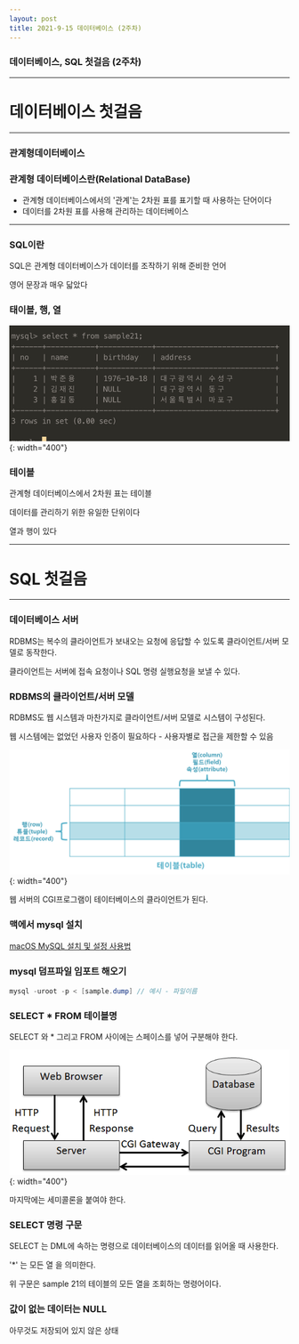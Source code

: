 ```yaml
---
layout: post
title: 2021-9-15 데이터베이스 (2주차)
---
```


### 데이터베이스, SQL 첫걸음 (2주차)

---

# 데이터베이스 첫걸음

---

### 관계형데이터베이스

### 관계형 데이터베이스란(Relational DataBase)

- 관계형 데이터베이스에서의 '관계'는 2차원 표를 표기할 때 사용하는 단어이다
- 데이터를 2차원 표를 사용해 관리하는 데이터베이스

---

### SQL이란

SQL은 관계형 데이터베이스가 데이터를 조작하기 위해 준비한 언어

영어 문장과 매우 닯았다

### 태이블, 행, 열

![image](https://github.com/POL6463/POL6463.github.io/blob/master/images/db_week2/image3.png?raw=true){: width="400"}

### 테이블

관계형 데이터베이스에서 2차원 표는 테이블

데이터를 관리하기 위한 유일한 단위이다

열과 행이 있다

---

# SQL 첫걸음

---

### 데이터베이스 서버

RDBMS는 복수의 클라이언트가 보내오는 요청에 응답할 수 있도록 클라이언트/서버 모델로 동작한다.

클라이언트는 서버에 접속 요청이나 SQL 명령 실행요청을 보낼 수 있다.

### RDBMS의 클라이언트/서버 모델

RDBMS도 웹 시스템과 마찬가지로 클라이언트/서버 모델로 시스템이 구성된다.

웹 시스템에는 없었던 사용자 인증이 필요하다 - 사용자별로 접근을 제한할 수 있음

![image](https://github.com/POL6463/POL6463.github.io/blob/master/images/db_week2/image1.png?raw=true){: width="400"}

웹 서버의 CGI프로그램이 테이터베이스의 클라이언트가 된다.

### 맥에서 mysql 설치

[macOS MySQL 설치 및 설정 사용법](https://whitepaek.tistory.com/16)

### mysql 덤프파일 임포트 해오기

```java
mysql -uroot -p < [sample.dump] // 예시 - 파일이름
```

### SELECT * FROM 테이블명

SELECT 와 * 그리고 FROM 사이에는 스페이스를 넣어 구분해야 한다.

![image](https://github.com/POL6463/POL6463.github.io/blob/master/images/db_week2/image2.png?raw=true){: width="400"}

마지막에는 세미콜론을 붙여야 한다.

### SELECT 명령 구문

SELECT 는 DML에 속하는 명령으로 데이터베이스의 데이터를 읽어올 때 사용한다.

'*' 는 모든 열 을 의미한다.

위 구문은 sample 21의 테이블의 모든 열을 조회하는 명령어이다.

### 값이 없는 데이터는 NULL

아무것도 저장되어 있지 않은 상태